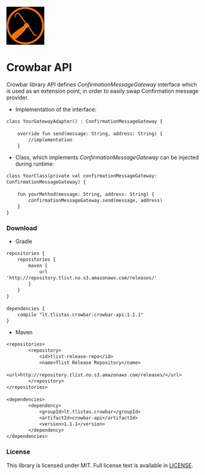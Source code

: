 ![Alt text](logo.jpg?raw=true)
# Crowbar API
Crowbar library API defines *ConfirmationMessageGateway* interface which is used as an extension point, in order to easily swap Confirmation message provider.
* Implementation of the interface:
```
class YourGatewayAdapter() : ConfirmationMessageGateway {

    override fun send(message: String, address: String) {
        //implementation
    }
```
* Class, which implements *ConfirmationMessageGateway* can be injected during runtime:
```
class YourClass(private val confirmationMessageGateway: ConfirmationMessageGateway) {

    fun yourMethod(message: String, address: String) {
        confirmationMessageGateway.send(message, address)
    }
}
```
### Download
* Gradle
```
repositories {
    repositories {
        maven {
            url 'http://repository.tlist.no.s3.amazonaws.com/releases/'
        }
    }
}

dependencies {
    compile "lt.tlistas.crowbar:crowbar-api:1.1.1"
}
```
* Maven
```
<repositories>
        <repository>
            <id>tlist-release-repo</id>
            <name>Tlist Release Repository</name>
            <url>http://repository.tlist.no.s3.amazonaws.com/releases/</url>
        </repository>
</repositories>

<dependencies>
        <dependency>
            <groupId>lt.tlistas.crowbar</groupId>
            <artifactId>crowbar-api</artifactId>
            <version>1.1.1</version>
        </dependency>
</dependencies>
```

### License

This library is licensed under MIT. Full license text is available in [LICENSE](https://github.com/tlistas/Crowbar_API/blob/TLIST-466-mobile-confirmation/LICENSE.txt).